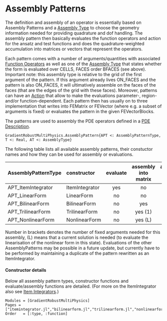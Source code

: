 
# Assembly Patterns

The definition and assembly of an operator is essentially based on Assembly Patterns and a [Assembly Type](@ref) to choose the geometry information needed for providing quadrature and dof handling. The assembly pattern then basically evaluates the function operators and action for the ansatz and test functions and does the quadrature-weighted accumulation into matrices or vectors that represent the operators.

Each pattern comes with a number of arguments/quantities with associated [Function Operators](@ref) as well as one of the [Assembly Type](@ref) that states whether the form is evaluated over CELLS, FACES order BFACES (see above). Important note: this assembly type is relative to the grid of the first argument of the pattern. If this argument already lives ON_FACES and the pattern is also ON_FACES, it will ultimatively assemble on the faces of the faces (that are the edges of the grid with these faces). Moreover, patterns can have an [Action](@ref) that allow to make the evaluations parameter-, region- and/or function-dependent. Each pattern then has usually on to three implementation that writes into FEMatrix or FEVector (where e.g. a subset of arguments is fixed) or evaluates the pattern in the given FEVectorBlocks.

The patterns are used to assembly the PDE operators defined in a [PDE Description](@ref).

```@docs
GradientRobustMultiPhysics.AssemblyPattern{APT <: AssemblyPatternType, T <: Real, AT <: AssemblyType}
```

The following table lists all available assembly patterns, their constuctor names and how they can be used for assembly or evaluations.


| AssemblyPatternType | constructor        | evaluate | assembly into matrix | assembly into vector |
| :------------------ | :----------------- | :------: | :------------------: | :------------------: |
| APT_ItemIntegrator  | ItemIntegrator     |    yes   |          no          |         no           |
| APT_LinearForm      | LinearForm         |     no   |          no          |        yes           |
| APT_BilinearForm    | BilinearForm       |     no   |         yes          |        yes (1)       |
| APT_TrilinearForm   | TrilinearForm      |     no   |         yes (1)      |        yes (2)       |
| APT_NonlinearForm   | NonlinearForm      |     no   |         yes (L)      |        yes (L)       |

Number in brackets denotes the number of fixed arguments needed for this assembly, (L) means that a current solution is needed (to evaluate the linearisation of the nonlinear form in this state).
Evaluations of the other AssemblyPatterns may be possible in a future update, but currently have to be performed by maintaining a duplicate of the pattern rewritten as an ItemIntegrator.


#### Constructor details

Below all assembly pattern types, constructor functions and evaluate/assembly functions are detailed. (For more on the ItemIntegrator also see [Item Integrators](@ref).)

```@autodocs
Modules = [GradientRobustMultiPhysics]
Pages = ["itemintegrator.jl","bilinearform.jl","trilinearform.jl","nonlinearform.jl"]
Order   = [:type, :function]
```

